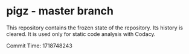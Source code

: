 # pigz - master branch

This repository contains the frozen state of the repository.
Its history is cleared. It is used only for static code
analysis with Codacy.

Commit Time: 1718748243